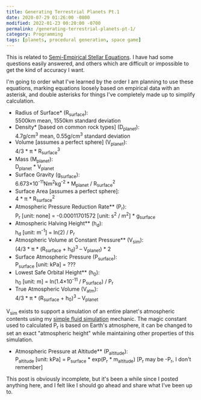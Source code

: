 ```yaml
---
title: Generating Terrestrial Planets Pt.1
date: 2020-07-29 01:26:00 -0800
modified: 2022-01-23 00:20:00 -0700
permalink: /generating-terrestrial-planets-pt-1/
category: Programming
tags: [planets, procedural generation, space game]
---
```


This is related to [Semi-Empirical Stellar Equations](https://blog.tangentfox.com/semi-empirical-stellar-equations/). I have had some questions easily answered, and others which are difficult or impossible to get the kind of accuracy I want.

I'm going to order what I've learned by the order I am planning to use these equations, marking equations loosely based on empirical data with an asterisk, and double asterisks for things I've completely made up to simplify calculation.

- Radius of Surface\* (R<sub>surface</sub>):  
  5500km mean, 1550km standard deviation
- Density\* \[based on common rock types] (D<sub>planet</sub>):  
  4.7g/cm<sup>3</sup> mean, 0.55g/cm<sup>3</sup> standard deviation
- Volume \[assumes a perfect sphere] (V<sub>planet</sub>):  
  4/3 \* π \* R<sub>surface</sub><sup>3</sup>
- Mass (M<sub>planet</sub>):  
  D<sub>planet</sub> \* V<sub>planet</sub>
- Surface Gravity (g<sub>surface</sub>):  
  6.673×10<sup>-11</sup>Nm<sup>2</sup>kg<sup>-2</sup> * M<sub>planet</sub> / R<sub>surface</sub><sup>2</sup>
- Surface Area \[assumes a perfect sphere]:  
  4 \* π \* R<sub>surface</sub><sup>2</sup>
- Atmospheric Pressure Reduction Rate\*\* (P<sub>r</sub>):  
  P<sub>r</sub> \[unit: none] = -0.00011701572 \[unit: s<sup>2</sup> / m<sup>2</sup>] \* g<sub>surface</sub>
- Atmospheric Halving Height\*\* (h<sub>d</sub>):  
  h<sub>d</sub> \[unit: m<sup>-1</sup>] = ln(2) / P<sub>r</sub>
- Atmospheric Volume at Constant Pressure\*\* (V<sub>sim</sub>):  
  (4/3 \* π \* (R<sub>surface</sub> + h<sub>d</sub>)<sup>3</sup> – V<sub>planet</sub>) \* 2
- Surface Atmospheric Pressure (P<sub>surface</sub>):  
  P<sub>surface</sub> \[unit: kPa] = ???
- Lowest Safe Orbital Height\*\* (h<sub>0</sub>):  
  h<sub>0</sub> \[unit: m] = ln(1.4×10<sup>-11</sup> / P<sub>surface</sub>) / P<sub>r</sub>
- True Atmospheric Volume (V<sub>atm</sub>):  
  4/3 \* π \* (R<sub>surface</sub> + h<sub>0</sub>)<sup>3</sup> – V<sub>planet</sub>

V<sub>sim</sub> exists to support a simulation of an entire planet's atmospheric contents using my [simple fluid simulation](https://blog.tangentfox.com/better-fluid-storage/) mechanic. The magic constant used to calculated P<sub>r</sub> is based on Earth's atmosphere, it can be changed to set an exact "atmospheric height" while maintaining other properties of this simulation.

- Atmospheric Pressure at Altitude\*\* (P<sub>altitude</sub>):  
  P<sub>altitude</sub> \[unit: kPa] = P<sub>surface</sub> \* exp(P<sub>r</sub> \* m<sub>altitude</sub>) \[P<sub>r</sub> may be -P<sub>r</sub>, I don't remember]

This post is obviously incomplete, but it's been a while since I posted anything here, and I felt like I should go ahead and share what I’ve been up to.
